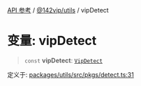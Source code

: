 [API 参考](../../../index.md) / [@142vip/utils](../index.md) / vipDetect

# 变量: vipDetect

> `const` **vipDetect**: [`VipDetect`](../classes/VipDetect.md)

定义于: [packages/utils/src/pkgs/detect.ts:31](https://github.com/142vip/core-x/blob/b6807ccf6c96718daee70c368eee9968a0b34d48/packages/utils/src/pkgs/detect.ts#L31)
